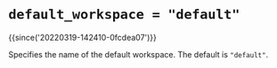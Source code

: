 # `default_workspace = "default"`

{{since('20220319-142410-0fcdea07')}}

Specifies the name of the default workspace.
The default is `"default"`.
